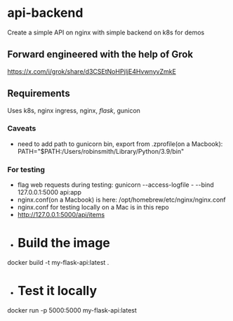 # api-backend
Create a simple API on nginx with simple backend on k8s for demos

## Forward engineered with the help of Grok
https://x.com/i/grok/share/d3CSEtNoHPjIjE4HvwnyvZmkE

## Requirements
Uses k8s, nginx ingress, nginx, _flask_, gunicon

### Caveats
- need to add path to gunicorn bin, export from .zprofile(on a Macbook): PATH="$PATH:/Users/robinsmith/Library/Python/3.9/bin"

### For testing
- flag web requests during testing: gunicorn --access-logfile - --bind 127.0.0.1:5000 api:app
- nginx.conf(on a Macbook) is here: /opt/homebrew/etc/nginx/nginx.conf
- nginx.conf for testing locally on a Mac is in this repo
- http://127.0.0.1:5000/api/items
- # Build the image
docker build -t my-flask-api:latest .
- # Test it locally
docker run -p 5000:5000 my-flask-api:latest
